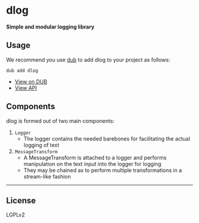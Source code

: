 dlog
====

**Simple and modular logging library**

## Usage

We recommend you use [dub](http://code.dlang.org) to add dlog to your project as follows:

```
dub add dlog
```

* [View on DUB](https://code.dlang.org/packages/dlog)
* [View API](https://dlog.dpldocs.info/)

## Components

dlog is formed out of two main components:

1. `Logger`
	* The logger contains the needed barebones for facilitating the actual logging of text
2. `MessageTransform`
	* A MessageTransform is attached to a logger and performs manipulation on the text input into the logger for logging
	* They may be chained as to perform multiple transformations in a stream-like fashion

---

## License

LGPLv2

